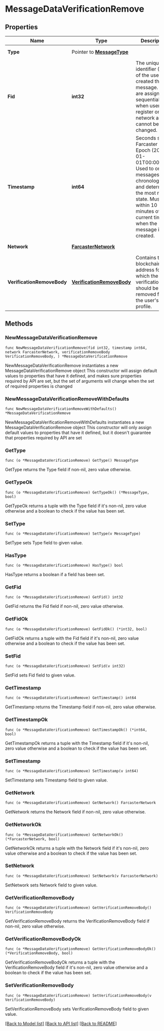 # MessageDataVerificationRemove

## Properties

Name | Type | Description | Notes
------------ | ------------- | ------------- | -------------
**Type** | Pointer to [**MessageType**](MessageType.md) |  | [optional] [default to MESSAGETYPE_MESSAGE_TYPE_CAST_ADD]
**Fid** | **int32** | The unique identifier (FID) of the user who created this message. FIDs are assigned sequentially when users register on the network and cannot be changed. | 
**Timestamp** | **int64** | Seconds since Farcaster Epoch (2021-01-01T00:00:00Z). Used to order messages chronologically and determine the most recent state. Must be within 10 minutes of the current time when the message is created. | 
**Network** | [**FarcasterNetwork**](FarcasterNetwork.md) |  | [default to FARCASTERNETWORK_FARCASTER_NETWORK_MAINNET]
**VerificationRemoveBody** | [**VerificationRemoveBody**](VerificationRemoveBody.md) | Contains the blockchain address for which the verification should be removed from the user&#39;s profile. | 

## Methods

### NewMessageDataVerificationRemove

`func NewMessageDataVerificationRemove(fid int32, timestamp int64, network FarcasterNetwork, verificationRemoveBody VerificationRemoveBody, ) *MessageDataVerificationRemove`

NewMessageDataVerificationRemove instantiates a new MessageDataVerificationRemove object
This constructor will assign default values to properties that have it defined,
and makes sure properties required by API are set, but the set of arguments
will change when the set of required properties is changed

### NewMessageDataVerificationRemoveWithDefaults

`func NewMessageDataVerificationRemoveWithDefaults() *MessageDataVerificationRemove`

NewMessageDataVerificationRemoveWithDefaults instantiates a new MessageDataVerificationRemove object
This constructor will only assign default values to properties that have it defined,
but it doesn't guarantee that properties required by API are set

### GetType

`func (o *MessageDataVerificationRemove) GetType() MessageType`

GetType returns the Type field if non-nil, zero value otherwise.

### GetTypeOk

`func (o *MessageDataVerificationRemove) GetTypeOk() (*MessageType, bool)`

GetTypeOk returns a tuple with the Type field if it's non-nil, zero value otherwise
and a boolean to check if the value has been set.

### SetType

`func (o *MessageDataVerificationRemove) SetType(v MessageType)`

SetType sets Type field to given value.

### HasType

`func (o *MessageDataVerificationRemove) HasType() bool`

HasType returns a boolean if a field has been set.

### GetFid

`func (o *MessageDataVerificationRemove) GetFid() int32`

GetFid returns the Fid field if non-nil, zero value otherwise.

### GetFidOk

`func (o *MessageDataVerificationRemove) GetFidOk() (*int32, bool)`

GetFidOk returns a tuple with the Fid field if it's non-nil, zero value otherwise
and a boolean to check if the value has been set.

### SetFid

`func (o *MessageDataVerificationRemove) SetFid(v int32)`

SetFid sets Fid field to given value.


### GetTimestamp

`func (o *MessageDataVerificationRemove) GetTimestamp() int64`

GetTimestamp returns the Timestamp field if non-nil, zero value otherwise.

### GetTimestampOk

`func (o *MessageDataVerificationRemove) GetTimestampOk() (*int64, bool)`

GetTimestampOk returns a tuple with the Timestamp field if it's non-nil, zero value otherwise
and a boolean to check if the value has been set.

### SetTimestamp

`func (o *MessageDataVerificationRemove) SetTimestamp(v int64)`

SetTimestamp sets Timestamp field to given value.


### GetNetwork

`func (o *MessageDataVerificationRemove) GetNetwork() FarcasterNetwork`

GetNetwork returns the Network field if non-nil, zero value otherwise.

### GetNetworkOk

`func (o *MessageDataVerificationRemove) GetNetworkOk() (*FarcasterNetwork, bool)`

GetNetworkOk returns a tuple with the Network field if it's non-nil, zero value otherwise
and a boolean to check if the value has been set.

### SetNetwork

`func (o *MessageDataVerificationRemove) SetNetwork(v FarcasterNetwork)`

SetNetwork sets Network field to given value.


### GetVerificationRemoveBody

`func (o *MessageDataVerificationRemove) GetVerificationRemoveBody() VerificationRemoveBody`

GetVerificationRemoveBody returns the VerificationRemoveBody field if non-nil, zero value otherwise.

### GetVerificationRemoveBodyOk

`func (o *MessageDataVerificationRemove) GetVerificationRemoveBodyOk() (*VerificationRemoveBody, bool)`

GetVerificationRemoveBodyOk returns a tuple with the VerificationRemoveBody field if it's non-nil, zero value otherwise
and a boolean to check if the value has been set.

### SetVerificationRemoveBody

`func (o *MessageDataVerificationRemove) SetVerificationRemoveBody(v VerificationRemoveBody)`

SetVerificationRemoveBody sets VerificationRemoveBody field to given value.



[[Back to Model list]](../README.md#documentation-for-models) [[Back to API list]](../README.md#documentation-for-api-endpoints) [[Back to README]](../README.md)



